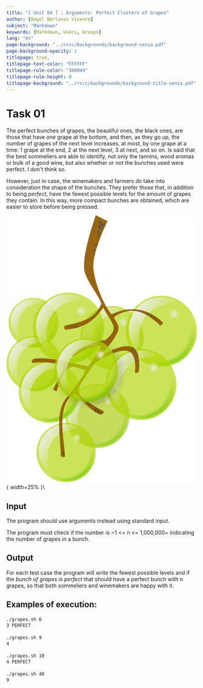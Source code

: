 ```yaml
---
title: "[ Unit 04 ] : Arguments: Perfect Clusters of Grapes"
author: [Angel Berlanas Vicente]
subject: "Markdown"
keywords: [Markdown, Users, Groups]
lang: "es"
page-background: "../rsrc/backgrounds/background-senia.pdf"
page-background-opacity: 1
titlepage: true,
titlepage-text-color: "FFFFFF"
titlepage-rule-color: "360049"
titlepage-rule-height: 0
titlepage-background: "../rsrc/backgrounds/background-title-senia.pdf"
---
```


# Task 01

The perfect bunches of grapes, the beautiful ones, the black ones, are those that have *one* grape at the bottom, and then, as they go up, the number of grapes of the next level increases, at most, by one grape at a time: 1 grape at the end, 2 at the next level, 3 at next, and so on. Is said that the best sommeliers are able to identify, not only the tannins, wood aromas or bulk of a good wine, but also whether or not the bunches used were perfect. I don't think so.

However, just in case, the winemakers and farmers do take into consideration the shape of the bunches. They prefer those that, in addition to being *perfect*, have the fewest possible levels for the amount of grapes they contain. In this way, more compact bunches are obtained, which are easier to store before being pressed.

![Bunch of Grapes](imgs/racimo.png){ width=25% }\

## Input

The program should use arguments instead using standard input. 

The program must check if the number is  ~1 <= n <= 1,000,000~ indicating the number of grapes in a bunch.

## Output

For each test case the program will write the fewest possible levels and if the *bunch of grapes is perfect* that should have a perfect bunch with n grapes, so that both sommeliers and winemakers are happy with it.

## Examples of execution:

```shell
./grapes.sh 6
3 PERFECT

./grapes.sh 9
4 

./grapes.sh 10
4 PERFECT

./grapes.sh 40
9
```

